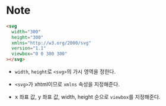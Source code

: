 # Note

```html
<svg
  width="300"
  height="300"
  xmlns="http://w3.org/2000/svg"
  version="1.1"
  viewbox="0 0 300 300"
></svg>
```

- `width`, `height`로 `<svg>`의 가시 영역을 정한다.
- `<svg>`가 xhtml이므로 `xmlns` 속성을 지정해준다.
- x 좌표 값, y 좌표 값, width, height 순으로 `viewbox`를 지정해준다.

    <!-- {title: 'SVG Morphing Animation w/anime.js', href:'./Pages/02_SVG_Animation/index.html', visible: true},
    {title: 'Text SVG Path Animation', href:'./Pages/03_Text_SVG_Animation/index.html', visible: true},
    {title: 'Text SVG Path Animation 2', href:'./Pages/04_Text_SVG_Animation_2/index.html', visible: true},
    {title: 'Text SVG Path Animation 3', href:'./Pages/05_Text_SVG_Animation_3/index.html', visible: true},
    {title: 'Line Chart Animation', href: './Pages/06_Line_Chart/index.html', visible: true},
    {title: 'Static', href: './Pages/07_Static', visible: false},
    {title: 'Interactive Journal Page', href: './Pages/08_Interactive_Journal/index.html', visible: true},
    {title: 'Interactive Journal Page 2', href: './Pages/09_Interactive_Journal_2/index.html', visible: true},
    {title: 'Canvas Animation (Bouncing Ball)', href: './Pages/10_Canvas_Animation/index.html', visible: true},
    {title: 'Canvas Animation (Logo)', href: './Pages/11_Canvas_Animation_2/index.html', visible: true},
    {title: 'Canvas Animation (Snowy Canvas)', href: './Pages/12_Canvas_Animation_3/index.html', visible: true}, -->